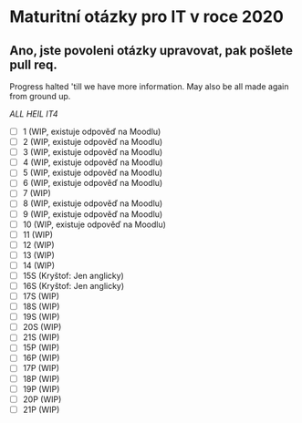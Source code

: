 # Maturitní otázky pro IT v roce 2020

Ano, jste povoleni otázky upravovat, pak pošlete pull req.
---
Progress halted 'till we have more information. May also be all made again from ground up.

*ALL HEIL IT4*

- [ ] 1 (WIP, existuje odpověď na Moodlu)
- [ ] 2 (WIP, existuje odpověď na Moodlu)
- [ ] 3 (WIP, existuje odpověď na Moodlu)
- [ ] 4 (WIP, existuje odpověď na Moodlu)
- [ ] 5 (WIP, existuje odpověď na Moodlu)
- [ ] 6 (WIP, existuje odpověď na Moodlu)
- [ ] 7 (WIP)
- [ ] 8 (WIP, existuje odpověď na Moodlu)
- [ ] 9 (WIP, existuje odpověď na Moodlu)
- [ ] 10 (WIP, existuje odpověď na Moodlu)
- [ ] 11 (WIP)
- [ ] 12 (WIP)
- [ ] 13 (WIP)
- [ ] 14 (WIP)
- [ ] 15S (Kryštof: Jen anglicky)
- [ ] 16S (Kryštof: Jen anglicky)
- [ ] 17S (WIP)
- [ ] 18S (WIP)
- [ ] 19S (WIP)
- [ ] 20S (WIP)
- [ ] 21S (WIP)
- [ ] 15P (WIP)
- [ ] 16P (WIP)
- [ ] 17P (WIP)
- [ ] 18P (WIP)
- [ ] 19P (WIP)
- [ ] 20P (WIP)
- [ ] 21P (WIP)
